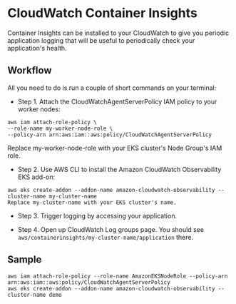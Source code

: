 # CloudWatch Container Insights

Container Insights can be installed to your CloudWatch to give you periodic application logging that will be useful to periodically check your application's health.

## Workflow

All you need to do is run a couple of short commands on your terminal:

- Step 1. Attach the CloudWatchAgentServerPolicy IAM policy to your worker nodes:

```
aws iam attach-role-policy \
--role-name my-worker-node-role \
--policy-arn arn:aws:iam::aws:policy/CloudWatchAgentServerPolicy
```

Replace my-worker-node-role with your EKS cluster's Node Group's IAM role.

- Step 2. Use AWS CLI to install the Amazon CloudWatch Observability EKS add-on:

```
aws eks create-addon --addon-name amazon-cloudwatch-observability --cluster-name my-cluster-name
Replace my-cluster-name with your EKS cluster's name.
```

- Step 3. Trigger logging by accessing your application.

- Step 4. Open up CloudWatch Log groups page. You should see `aws/containerinsights/my-cluster-name/application` there.

## Sample

```
aws iam attach-role-policy --role-name AmazonEKSNodeRole --policy-arn arn:aws:iam::aws:policy/CloudWatchAgentServerPolicy 
aws eks create-addon --addon-name amazon-cloudwatch-observability --cluster-name demo
```

